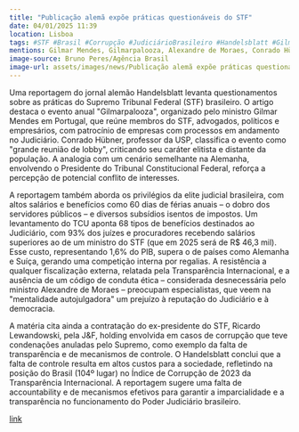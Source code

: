 ```yaml
---
title: "Publicação alemã expõe práticas questionáveis do STF"
date: 04/01/2025 11:39
location: Lisboa
tags: #STF #Brasil #Corrupção #JudiciárioBrasileiro #Handelsblatt #GilmarMendes #TransparênciaInternacional #PoderJudiciário #Accountability #Lobby #abc360noticias
mentions: Gilmar Mendes, Gilmarpalooza, Alexandre de Moraes, Conrado Hübner, Bruno Carazza, Ricardo Lewandowski, J&F, Handelsblatt, Tribunal de Contas da União (TCU), Transparência Internacional.
image-source: Bruno Peres/Agência Brasil
image-url: assets/images/news/Publicação alemã expõe práticas questionáveis do STF.jpg
---
```


Uma reportagem do jornal alemão Handelsblatt levanta questionamentos sobre as práticas do Supremo Tribunal Federal (STF) brasileiro.  O artigo destaca o evento anual "Gilmarpalooza", organizado pelo ministro Gilmar Mendes em Portugal, que reúne membros do STF, advogados, políticos e empresários, com patrocínio de empresas com processos em andamento no Judiciário.  Conrado Hübner, professor da USP, classifica o evento como "grande reunião de lobby", criticando seu caráter elitista e distante da população. A analogia com um cenário semelhante na Alemanha, envolvendo o Presidente do Tribunal Constitucional Federal, reforça a percepção de potencial conflito de interesses.

A reportagem também aborda os privilégios da elite judicial brasileira, com altos salários e benefícios como 60 dias de férias anuais – o dobro dos servidores públicos – e diversos subsídios isentos de impostos.  Um levantamento do TCU aponta 68 tipos de benefícios destinados ao Judiciário, com 93% dos juízes e procuradores recebendo salários superiores ao de um ministro do STF (que em 2025 será de R$ 46,3 mil).  Esse custo, representando 1,6% do PIB, supera o de países como Alemanha e Suíça, gerando uma competição interna por regalias.  A resistência a qualquer fiscalização externa, relatada pela Transparência Internacional, e a ausência de um código de conduta ética – considerada desnecessária pelo ministro Alexandre de Moraes – preocupam especialistas, que veem na "mentalidade autojulgadora" um prejuízo à reputação do Judiciário e à democracia.

A matéria cita ainda a contratação do ex-presidente do STF, Ricardo Lewandowski, pela J&F, holding envolvida em casos de corrupção que teve condenações anuladas pelo Supremo,  como exemplo da falta de transparência e de mecanismos de controle.  O Handelsblatt conclui que a falta de controle resulta em altos custos para a sociedade, refletindo na posição do Brasil (104º lugar) no Índice de Corrupção de 2023 da Transparência Internacional.  A reportagem sugere uma falta de accountability e de mecanismos efetivos para garantir a imparcialidade e a transparência no funcionamento do Poder Judiciário brasileiro.

[link](https://www.handelsblatt.com/politik/international/brasilien-luxusreisen-60-tage-urlaub-so-privilegiert-sind-die-richter/100095104.html)

